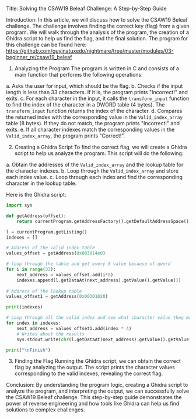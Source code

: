 Title: Solving the CSAW19 Beleaf Challenge: A Step-by-Step Guide

Introduction:
In this article, we will discuss how to solve the CSAW19 Beleaf challenge. The challenge involves finding the correct key (flag) from a given program. We will walk through the analysis of the program, the creation of a Ghidra script to help us find the flag, and the final solution. The program for this challenge can be found here: https://github.com/guyinatuxedo/nightmare/tree/master/modules/03-beginner_re/csaw19_beleaf

1. Analyzing the Program
The program is written in C and consists of a main function that performs the following operations:

a. Asks the user for input, which should be the flag.
b. Checks if the input length is less than 33 characters. If it is, the program prints "Incorrect!" and exits.
c. For each character in the input, it calls the `transform_input` function to find the index of the character in a DWORD table (4 bytes). The `transform_input` function returns the index of the character.
d. Compares the returned index with the corresponding value in the `Valid_index_array` table (8 bytes). If they do not match, the program prints "Incorrect!" and exits.
e. If all character indexes match the corresponding values in the `Valid_index_array`, the program prints "Correct!".

2. Creating a Ghidra Script
To find the correct flag, we will create a Ghidra script to help us analyze the program. This script will do the following:

a. Obtain the addresses of the `Valid_index_array` and the lookup table for the character indexes.
b. Loop through the `Valid_index_array` and store each index value.
c. Loop through each index and find the corresponding character in the lookup table.

Here is the Ghidra script:

```python
import sys

def getAddress(offset):
	return currentProgram.getAddressFactory().getDefaultAddressSpace().getAddress(offset)

l = currentProgram.getListing()
indexes = []

# Address of the valid index table
values_offset = getAddress(0x003014e0)

# loop through the table and get every 8 value because of qword
for i in range(33):
	next_address = values_offset.add(i*8)
	indexes.append(l.getDataAt(next_address).getValue().getValue())
	
# Address of the lookup table
values_offset1 = getAddress(0x00301020)

print(indexes)

# Loop through all the valid index and see what character value they match in the index look up table
for index in indexes:
	next_address = values_offset1.add(index * 4)
    # Writes about the results
	sys.stdout.write(chr(l.getDataAt(next_address).getValue().getValue()))

print("\nFinish")
```

3. Finding the Flag
Running the Ghidra script, we can obtain the correct flag by analyzing the output. The script prints the character values corresponding to the valid indexes, revealing the correct flag.

Conclusion:
By understanding the program logic, creating a Ghidra script to analyze the program, and interpreting the output, we can successfully solve the CSAW19 Beleaf challenge. This step-by-step guide demonstrates the power of reverse engineering and how tools like Ghidra can help us find solutions to complex challenges.
